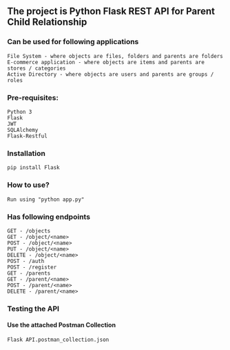 ## The project is Python Flask REST API for Parent Child Relationship

### Can be used for following applications
	File System - where objects are files, folders and parents are folders
	E-commerce application - where objects are items and parents are stores / categories
	Active Directory - where objects are users and parents are groups / roles

### Pre-requisites:
	Python 3
	Flask
	JWT
	SQLAlchemy
	Flask-Restful

### Installation
	pip install Flask

### How to use?
	Run using "python app.py"

### Has following endpoints
	GET - /objects
	GET - /object/<name>
	POST - /object/<name>
	PUT - /object/<name>
	DELETE - /object/<name>
	POST - /auth
	POST - /register
	GET - /parents
	GET - /parent/<name>
	POST - /parent/<name>
	DELETE - /parent/<name>

### Testing the API 
#### Use the attached Postman Collection
	Flask API.postman_collection.json